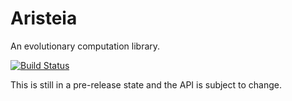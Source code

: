 # Aristeia

An evolutionary computation library.

[![Build Status](https://travis-ci.org/brendancox/aristeia.svg?branch=master)](https://travis-ci.org/brendancox/aristeia)

This is still in a pre-release state and the API is subject to change.

